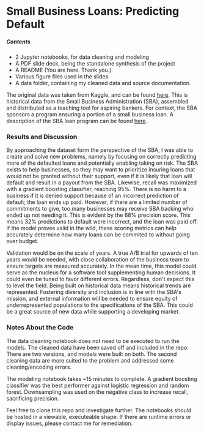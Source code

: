 # Small Business Loans: Predicting Default


##### Contents
* 2 Jupyter notebooks, for data cleaning and modeling
* A PDF slide deck, being the standalone synthesis of the project
* A README (You are here. Thank you.)
* Various figure files used in the slides
* A data folder, containing my cleaned data and source documentation.

The original data was taken from Kaggle, and can be found [here](https://www.kaggle.com/mirbektoktogaraev/should-this-loan-be-approved-or-denied?select=SBAnational.csv). This is historical data from the Small Business Administration (SBA), assembled and distributed as a teaching tool for aspiring bankers. For context, the SBA sponsors a program ensuring a portion of a small business loan. A description of the SBA loan program can be found [here](https://www.sba.gov/offices/headquarters/ofa/resources/11421).

### Results and Discussion

By approaching the dataset form the perspective of the SBA, I was able to create and solve new problems, namely by focusing on correctly predicting more of the defaulted loans and potentially enabling taking on risk. The SBA exists to help businesses, so they may want to prioritize insuring loans that would not be granted without their support, even if it is likely that loan will default and result in a payout from the SBA. Likewise, recall was maximized with a gradient boosting classifier, reaching 95%. There is no harm to a business if it is denied support because of an incorrect prediction of default; the loan ends up paid. However, if there are a limited number of commitments to give, too many businesses may receive SBA backing who ended up not needing it. This is evident by the 68% precision score. This means 32% predictions to default were incorrect, and the loan was paid off. If the model proves valid in the wild, these scoring metrics can help accurately determine how many loans can be commited to without going over budget. 

Validation would be on the scale of years. A true A/B trial for upwards of ten years would be needed, with close collaboration of the business team to ensure targets are measured accurately. In the mean time, this model could serve as the nucleus for a software tool supplementing human decisions. It could even be tuned to favor different errors. Regardless, don't expect this to level the field. Being built on historical data means historical trends are represented. Fostering diversity and inclusion is in line with the SBA's mission, and external information will be needed to ensure equity of underrepresented populations to the specifications of the SBA. This could be a great source of new data while supporting a developing market.



### Notes About the Code
The data cleaning notebook does not need to be executed to run the models. The cleaned data have been saved off and included in the repo. There are two versions, and models were built on both. The second cleaning data are more suited to the problem and addressed some cleaning/encoding errors.

The modeling notebook takes ~15 minutes to complete. A gradient boosting classifier was the best performer against logistic regression and random forest. Downsampling was used on the negative class to increase recall, sacrificing precision.

Feel free to clone this repo and investigate further. The notebooks should be hosted in a viewable, executeable shape. If there are runtime errors or display issues, please contact me for remediation.
